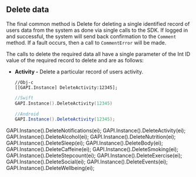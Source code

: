 ## Delete data

The final common method is Delete for deleting a single identified record of users data from the system as done via single calls to the SDK. If logged in and successful, the system will send back confirmation to the `Comment` method. If a fault occurs, then a call to `CommentError` will be made.

The calls to delete the required data all have a single parameter of the Int ID value of the required record to delete and are as follows:
* **Activity -** Delete a particular record of users activity.

    ```obj-c
    //Obj-c
    [[GAPI.Instance] DeleteActivity:12345];
    ```
    ```swift
    //Swift
    GAPI.Instance().DeleteActivity(12345)
    ```
    ```java
    //Android
    GAPI.Instance().DeleteActivity(12345);
    ```
    
GAPI.Instance().DeleteNotifications(ei);
GAPI.Instance().DeleteActivity(ei);
GAPI.Instance().DeleteAlcohol(ei);
GAPI.Instance().DeleteNutrition(ei);
GAPI.Instance().DeleteSleep(ei);
GAPI.Instance().DeleteBody(ei);
GAPI.Instance().DeleteCaffeine(ei);
GAPI.Instance().DeleteSmoking(ei);
GAPI.Instance().DeleteStepcount(ei);
GAPI.Instance().DeleteExercise(ei);
GAPI.Instance().DeleteSocial(ei);
GAPI.Instance().DeleteEvents(ei);
GAPI.Instance().DeleteWellbeing(ei);
